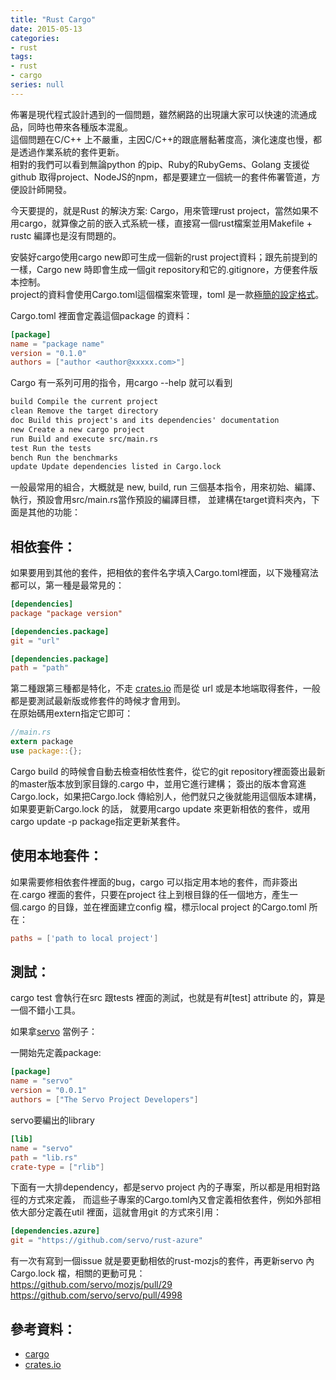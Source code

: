 ```yaml
---
title: "Rust Cargo"
date: 2015-05-13
categories:
- rust
tags:
- rust
- cargo
series: null
---
```


佈署是現代程式設計遇到的一個問題，雖然網路的出現讓大家可以快速的流通成品，同時也帶來各種版本混亂。  
這個問題在C/C++ 上不嚴重，主因C/C++的跟底層黏著度高，演化速度也慢，都是透過作業系統的套件更新。  
相對的我們可以看到無論python 的pip、Ruby的RubyGems、Golang 支援從github 取得project、NodeJS的npm，都是要建立一個統一的套件佈署管道，方便設計師開發。  

今天要提的，就是Rust 的解決方案: Cargo，用來管理rust project，當然如果不用cargo，就算像之前的嵌入式系統一樣，直接寫一個rust檔案並用Makefile + rustc 編譯也是沒有問題的。  
<!--more-->

安裝好cargo使用cargo new即可生成一個新的rust project資料；跟先前提到的一樣，Cargo new 時即會生成一個git repository和它的.gitignore，方便套件版本控制。  
project的資料會使用Cargo.toml這個檔案來管理，toml 是一款[極簡的設定格式](https://github.com/toml-lang/toml)。  

Cargo.toml 裡面會定義這個package 的資料：  
```toml
[package]
name = "package name"
version = "0.1.0"
authors = ["author <author@xxxxx.com>"]
```
Cargo 有一系列可用的指令，用cargo --help 就可以看到  
```txt
build Compile the current project
clean Remove the target directory
doc Build this project's and its dependencies' documentation
new Create a new cargo project
run Build and execute src/main.rs
test Run the tests
bench Run the benchmarks
update Update dependencies listed in Cargo.lock
```
一般最常用的組合，大概就是 new, build, run 三個基本指令，用來初始、編譯、執行，預設會用src/main.rs當作預設的編譯目標，
並建構在target資料夾內，下面是其他的功能：  

## 相依套件：

如果要用到其他的套件，把相依的套件名字填入Cargo.toml裡面，以下幾種寫法都可以，第一種是最常見的：   
```toml
[dependencies]
package "package version"

[dependencies.package]
git = "url"

[dependencies.package]
path = "path"
```
第二種跟第三種都是特化，不走 [crates.io](https://crates.io) 而是從 url 或是本地端取得套件，一般都是要測試最新版或修套件的時候才會用到。  
在原始碼用extern指定它即可：   
```rust
//main.rs
extern package
use package::{};
```
Cargo build 的時候會自動去檢查相依性套件，從它的git repository裡面簽出最新的master版本放到家目錄的.cargo 中，並用它進行建構；
簽出的版本會寫進Cargo.lock，如果把Cargo.lock 傳給別人，他們就只之後就能用這個版本建構，如果要更新Cargo.lock 的話，
就要用cargo update 來更新相依的套件，或用cargo update -p package指定更新某套件。   

## 使用本地套件：

如果需要修相依套件裡面的bug，cargo 可以指定用本地的套件，而非簽出在.cargo 裡面的套件，只要在project 往上到根目錄的任一個地方，產生一個.cargo 的目錄，並在裡面建立config 檔，標示local project 的Cargo.toml 所在：  
```toml
paths = ['path to local project']
```

## 測試：

cargo test 會執行在src 跟tests 裡面的測試，也就是有#[test] attribute 的，算是一個不錯小工具。  

如果拿[servo](https://github.com/servo/servo/blob/master/components/servo/Cargo.toml) 當例子：  

一開始先定義package:  
```toml
[package]
name = "servo"
version = "0.0.1"
authors = ["The Servo Project Developers"]
```
servo要編出的library  
```toml
[lib]
name = "servo"
path = "lib.rs"
crate-type = ["rlib"]
```
下面有一大排dependency，都是servo project 內的子專案，所以都是用相對路徑的方式來定義，
而這些子專案的Cargo.toml內又會定義相依套件，例如外部相依大部分定義在util 裡面，這就會用git 的方式來引用：  
```toml
[dependencies.azure]
git = "https://github.com/servo/rust-azure"
```
有一次有寫到一個issue 就是要更動相依的rust-mozjs的套件，再更新servo 內Cargo.lock 檔，相關的更動可見：  
<https://github.com/servo/mozjs/pull/29>  
<https://github.com/servo/servo/pull/4998>  

## 參考資料：
* [cargo](http://doc.crates.io/guide.html)
* [crates.io](https://crates.io/)
